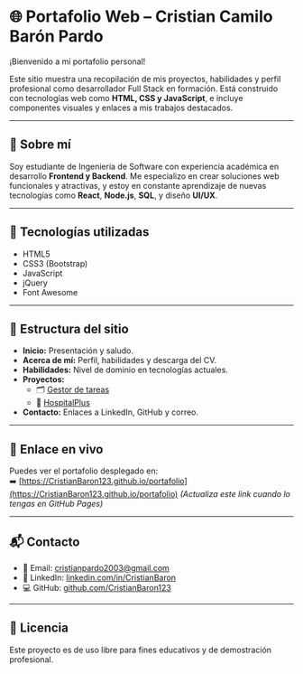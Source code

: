 # 🌐 Portafolio Web – Cristian Camilo Barón Pardo

¡Bienvenido a mi portafolio personal!

Este sitio muestra una recopilación de mis proyectos, habilidades y perfil profesional como desarrollador Full Stack en formación. Está construido con tecnologías web como **HTML, CSS y JavaScript**, e incluye componentes visuales y enlaces a mis trabajos destacados.

---

## 🧠 Sobre mí

Soy estudiante de Ingeniería de Software con experiencia académica en desarrollo **Frontend y Backend**. Me especializo en crear soluciones web funcionales y atractivas, y estoy en constante aprendizaje de nuevas tecnologías como **React**, **Node.js**, **SQL**, y diseño **UI/UX**.

---

## 🚀 Tecnologías utilizadas

- HTML5
- CSS3 (Bootstrap)
- JavaScript
- jQuery
- Font Awesome

---

## 📁 Estructura del sitio

- **Inicio:** Presentación y saludo.
- **Acerca de mí:** Perfil, habilidades y descarga del CV.
- **Habilidades:** Nivel de dominio en tecnologías actuales.
- **Proyectos:**  
  - 🗂️ [Gestor de tareas](https://github.com/CristianBaron123/Gestor-de-tareas)  
  - 🏥 [HospitalPlus](https://github.com/CristianBaron123/HospitalPlusweb)
- **Contacto:** Enlaces a LinkedIn, GitHub y correo.

---

## 🔗 Enlace en vivo

Puedes ver el portafolio desplegado en:  
➡️ [https://CristianBaron123.github.io/portafolio](https://CristianBaron123.github.io/portafolio) *(Actualiza este link cuando lo tengas en GitHub Pages)*

---

## 📬 Contacto

- 📧 Email: cristianpardo2003@gmail.com  
- 💼 LinkedIn: [linkedin.com/in/CristianBaron](https://goo.su/eVFdwv)  
- 💻 GitHub: [github.com/CristianBaron123](https://goo.su/FLZRAOD)

---

## 📜 Licencia

Este proyecto es de uso libre para fines educativos y de demostración profesional.
